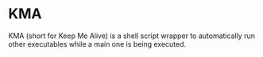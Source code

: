 # KMA
KMA (short for Keep Me Alive) is a shell script wrapper to automatically run other executables while a main one is being executed.
